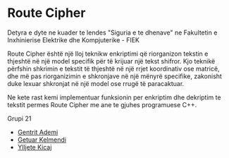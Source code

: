 # Route Cipher

Detyra e dyte ne kuader te lendes "Siguria e te dhenave" ne Fakultetin e Inxhinierise Elektrike dhe Kompjuterike - FIEK

Route Cipher është një lloj teknikw enkriptimi që riorganizon tekstin e thjeshtë në një model specifik për të krijuar një tekst shifror. Kjo teknikë përfshin shkrimin e tekstit të thjeshtë në një rrjet koordinativ ose matricë, dhe më pas riorganizimin e shkronjave në një mënyrë specifike, zakonisht duke lexuar shkronjat në një model ose rrugë të paracaktuar.

Ne kete rast kemi implementuar funksionin per enkriptim dhe dekriptim te tekstit permes Route Cipher me ane te gjuhes programuese C++.

Grupi 21

- [Gentrit Ademi](https://github.com/GentritAdemi)
- [Getuar Kelmendi](https://github.com/geti0)
- [Ylljete Kicaj](https://github.com/ylljetakicaj)
